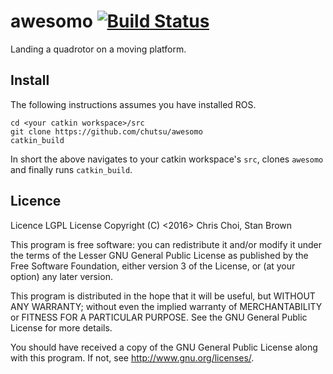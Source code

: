 # awesomo [![Build Status](https://travis-ci.com/chutsu/awesomo.svg?token=rBkanLVcBxG4QLrq8ybE&branch=master)][1]

Landing a quadrotor on a moving platform.


## Install

The following instructions assumes you have installed ROS.

    cd <your catkin workspace>/src
    git clone https://github.com/chutsu/awesomo
    catkin_build

In short the above navigates to your catkin workspace's `src`, clones `awesomo`
and finally runs `catkin_build`.



## Licence

Licence LGPL License Copyright (C) <2016> Chris Choi, Stan Brown

This program is free software: you can redistribute it and/or modify it under
the terms of the Lesser GNU General Public License as published by the Free
Software Foundation, either version 3 of the License, or (at your option) any
later version.

This program is distributed in the hope that it will be useful, but WITHOUT ANY
WARRANTY; without even the implied warranty of MERCHANTABILITY or FITNESS FOR
A PARTICULAR PURPOSE.  See the GNU General Public License for more details.

You should have received a copy of the GNU General Public License along with
this program.  If not, see <http://www.gnu.org/licenses/>.


[1]: https://travis-ci.com/chutsu/awesomo
